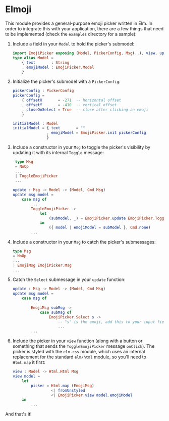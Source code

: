 # Elmoji

This module provides a general-purpose emoji picker written in Elm. In order to integrate this with your application, there are a few things that need to be implemented (check the `examples` directory for a sample):

1. Include a field in your `Model` to hold the picker's submodel:
    ```elm
	import EmojiPicker exposing (Model, PickerConfig, Msg(..), view, update, init)
	type alias Model =
		{ text       : String
		, emojiModel : EmojiPicker.Model
		}
	```
	
2. Initialize the picker's submodel with a `PickerConfig`:
    ```elm
	pickerConfig : PickerConfig
	pickerConfig =
		{ offsetX       = -271  -- horizontal offset
		, offsetY       = -410  -- vertical offset
		, closeOnSelect = True  -- close after clicking an emoji
		}

	initialModel : Model
	initialModel = { text       = ""
		           , emojiModel = EmojiPicker.init pickerConfig
				   }
	```
	
3. Include a constructor in your `Msg` to toggle the picker's visibility by updating it with its internal `Toggle` message:
   ```elm
	type Msg
    = NoOp
    ...
    | ToggleEmojiPicker
	...
	
   update : Msg -> Model -> (Model, Cmd Msg)
   update msg model =
	   case msg of
		   ...
		   ToggleEmojiPicker ->
			   let
				   (subModel, _) = EmojiPicker.update EmojiPicker.Toggle model.emojiModel
			   in
				   ({ model | emojiModel = subModel }, Cmd.none)
		   ...
   ```
	
4. Include a constructor in your `Msg` to catch the picker's submessages:
    ```elm
	type Msg
    = NoOp
    ...
    | EmojiMsg EmojiPicker.Msg
	...
	```
	
5. Catch the `Select` submessage in your `update` function:
    ```elm
	update : Msg -> Model -> (Model, Cmd Msg)
	update msg model =
		case msg of
			...
            EmojiMsg subMsg ->
                case subMsg of
                    EmojiPicker.Select s ->
                        -- "s" is the emoji, add this to your input field
						...
			...
	```
	
6. Include the picker in your `view` function (along with a button or something that sends the `ToggleEmojiPicker` message `onClick`). The picker is styled with the `elm-css` module, which uses an internal replacement for the standard `elm/html` module, so you'll need to `Html.map` it first:
   ```elm
   view : Model -> Html.Html Msg
   view model =
	   let
		   picker = Html.map (EmojiMsg)
			        <| fromUnstyled
                    <| EmojiPicker.view model.emojiModel
       in
	       ...
   ```
	
And that's it! 
